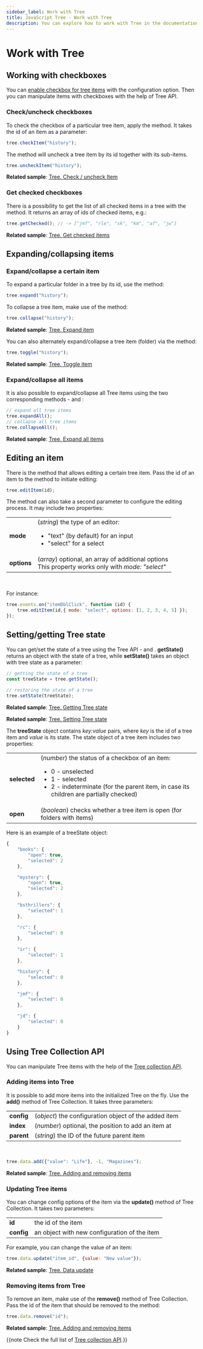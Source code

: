 ```yaml
---
sidebar_label: Work with Tree
title: JavaScript Tree - Work with Tree 
description: You can explore how to work with Tree in the documentation of the DHTMLX JavaScript UI library. Browse developer guides and API reference, try out code examples and live demos, and download a free 30-day evaluation version of DHTMLX Suite 7.
---
```


# Work with Tree

## Working with checkboxes

You can [enable checkbox for tree items](tree/configuration.md#checkboxes-for-items) with the [](tree/api/tree_checkbox_config.md) configuration option. Then you can manipulate items with checkboxes with the help of Tree API.

### Check/uncheck checkboxes

To check the checkbox of a particular tree item, apply the [](tree/api/tree_checkitem_method.md) method. It takes the id of an item as a parameter:

~~~js
tree.checkItem("history");
~~~

The [](tree/api/tree_uncheckitemnew_method.md) method will uncheck a tree item by its id together with its sub-items. 

~~~js
tree.uncheckItem("history");
~~~

**Related sample**: [Tree. Check / uncheck Item](https://snippet.dhtmlx.com/uzz6uknx)

### Get checked checkboxes

There is a possibility to get the list of all checked items in a tree with the [](tree/api/tree_getchecked_method.md) method. It returns an array of ids of checked items, e.g.:

~~~js
tree.getChecked(); // -> ["jmf", "rle", "sk", "km", "af", "jw"]
~~~

**Related sample**: [Tree. Get checked items](https://snippet.dhtmlx.com/cz7xypgz)

## Expanding/collapsing items

### Expand/collapse a certain item

To expand a particular folder in a tree by its id, use the [](tree/api/tree_expand_method.md) method:

~~~js
tree.expand("history");
~~~

To collapse a tree item, make use of the [](tree/api/tree_collapse_method.md) method:

~~~js
tree.collapse("history");
~~~

**Related sample**: [Tree. Expand item](https://snippet.dhtmlx.com/esxb15hm)

You can also alternately expand/collapse a tree item (folder) via the [](tree/api/tree_toggle_method.md) method:

~~~js
tree.toggle("history");
~~~

**Related sample**: [Tree. Toggle item](https://snippet.dhtmlx.com/qjk56co2)

### Expand/collapse all items

It is also possible to expand/collapse all Tree items using the two corresponding methods - [](tree/api/tree_expandall_method.md) and [](tree/api/tree_collapseall_method.md):

~~~js
// expand all tree items
tree.expandAll();
// collapse all tree items
tree.collapseAll();
~~~

**Related sample**: [Tree. Expand all items](https://snippet.dhtmlx.com/c0nqyz60)

## Editing an item

There is the [](tree/api/tree_edititem_method.md) method that allows editing a certain tree item. Pass the id of an item to the method to initiate editing:

~~~js
tree.editItem(id);
~~~

The method can also take a second parameter to configure the editing process. It may include two properties:

<table>
	<tbody>
        <tr>
			<td><b>mode</b></td>
			<td>(<i>string</i>) the type of an editor:
				<ul><li>"text" (by default) for an input</li>
				<li>"select" for a select</li></ul>
			</td>
		</tr>
		<tr>
			<td><b>options</b></td>
			<td>(<i>array</i>) optional, an array of additional options<br> This property works only with <i>mode: "select"</i></td>
		</tr>
    </tbody>
</table>
<br>

For instance:

~~~js
tree.events.on("itemDblClick", function (id) {
    tree.editItem(id,{ mode: "select", options: [1, 2, 3, 4, 5] });
});
~~~

## Setting/getting Tree state

You can get/set the state of a tree using the Tree API - [](tree/api/tree_setstate_method.md) and [](tree/api/tree_getstate_method.md). **getState()** returns an object with the state of a tree, while **setState()** takes an
object with tree state as a parameter:

~~~js
// getting the state of a tree
const treeState = tree.getState();
 
// restoring the state of a tree
tree.setState(treeState);
~~~

**Related sample**: [Tree. Getting Tree state](https://snippet.dhtmlx.com/xo6y6xi6)

**Related sample**: [Tree. Setting Tree state](https://snippet.dhtmlx.com/g0539az1)

The **treeState** object contains *key:value* pairs, where *key* is the id of a tree item and *value* is its state. The state object of a tree item includes two properties:

<table>
	<tbody>
        <tr>
			<td><b>selected</b></td>
			<td>(<i>number</i>) the status of a checkbox of an item: 
				<ul>
					<li>0 - unselected </li>
					<li>1 - selected  </li>
					<li>2 - indeterminate (for the parent item, in case its children are partially checked) </li>
				</ul>
			</td>
		</tr>
		<tr>
			<td><b>open</b></td>
			<td>(<i>boolean</i>) checks whether a tree item is open (for folders with items)</td>
		</tr>
    </tbody>
</table>

Here is an example of a treeState object:

~~~js
{
	"books": {
		"open": true,
		"selected": 2
	},

	"mystery": {
		"open": true,
		"selected": 2
	},

	"bsthrillers": {
		"selected": 1
	},

	"rc": {
		"selected": 0
	},

	"ir": {
		"selected": 1
	},

	"history": {
		"selected": 0
	},

	"jmf": {
		"selected": 0
	},

	"jd": {
		"selected": 0
	}
}
~~~

## Using Tree Collection API

You can manipulate Tree items with the help of the [Tree collection API](tree_collection.md).

### Adding items into Tree

It is possible to add more items into the initialized Tree on the fly. Use the **add()** method of Tree Collection. It takes three parameters:

<table>
	<tbody>
        <tr>
			<td><b>config</b></td>
			<td>(<i>object</i>) the configuration object of the added item</td>
		</tr>
		<tr>
			<td><b>index</b></td>
			<td>(<i>number</i>) optional, the position to add an item at</td>
		</tr>
		<tr>
			<td><b>parent</b></td>
			<td>(<i>string</i>) the ID of the future parent item</td>
		</tr>
    </tbody>
</table>
<br/>

~~~js
tree.data.add({"value": "Life"}, -1, "Magazines");
~~~

**Related sample**: [Tree. Adding and removing items](https://snippet.dhtmlx.com/k0os4lk2)

### Updating Tree items

You can change config options of the item via the **update()** method of Tree Collection. It takes two parameters:

<table>
	<tbody>
        <tr>
			<td><b>id</b></td>
			<td>the id of the item</td>
		</tr>
		<tr>
			<td><b>config</b></td>
			<td>an object with new configuration of the item</td>
		</tr>
    </tbody>
</table>

For example, you can change the value of an item:

~~~js
tree.data.update("item_id", {value: "New value"});
~~~

**Related sample**: [Tree. Data update](https://snippet.dhtmlx.com/e0vgry6n)

### Removing items from Tree

To remove an item, make use of the **remove()** method of Tree Collection. Pass the id of the item that should be removed to the method:

~~~js
tree.data.remove("id");
~~~

**Related sample**: [Tree. Adding and removing items](https://snippet.dhtmlx.com/k0os4lk2)

{{note Check the full list of [Tree collection API](tree_collection.md).}}
